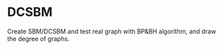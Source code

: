 # DCSBM
Create SBM/DCSBM and test real graph with BP&amp;BH algorithm, and draw the degree of graphs.
